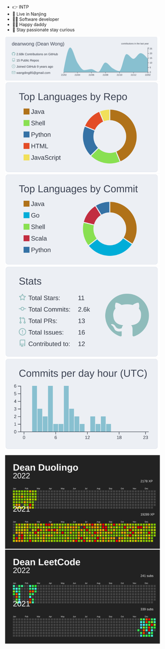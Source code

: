 - 👉 INTP
- 🏺 Live in Nanjing
- 👨‍💻 Software developer 
- 👨‍👦 Happy daddy
- 🎯 Stay passionate stay curious


![](https://raw.githubusercontent.com/deanwong/deanwong/master/profile-summary-card-output/nord_bright/0-profile-details.svg)
![](https://raw.githubusercontent.com/deanwong/deanwong/master/profile-summary-card-output/nord_bright/1-repos-per-language.svg) ![](https://raw.githubusercontent.com/deanwong/deanwong/master/profile-summary-card-output/nord_bright/2-most-commit-language.svg)
![](https://raw.githubusercontent.com/deanwong/deanwong/master/profile-summary-card-output/nord_bright/3-stats.svg) ![](https://raw.githubusercontent.com/deanwong/deanwong/master/profile-summary-card-output/nord_bright/4-productive-time.svg)

![](https://raw.githubusercontent.com/deanwong/GitHubPoster/main/static/duolingo.svg)
![](https://raw.githubusercontent.com/deanwong/GitHubPoster/main/static/leetcode.svg)
